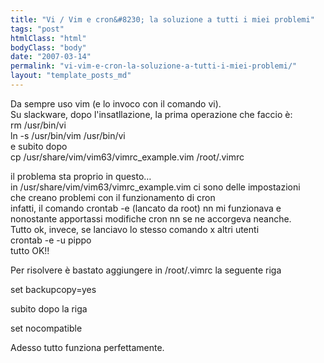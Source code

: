 ```yaml
---
title: "Vi / Vim e cron&#8230; la soluzione a tutti i miei problemi"
tags: "post"
htmlClass: "html"
bodyClass: "body"
date: "2007-03-14"
permalink: "vi-vim-e-cron-la-soluzione-a-tutti-i-miei-problemi/"
layout: "template_posts_md"
---
```

<p>Da sempre uso vim (e lo invoco con il comando vi).<br />Su slackware, dopo l&#39;insatllazione, la prima operazione che faccio &#232;:<br />rm /usr/bin/vi<br />ln -s /usr/bin/vim /usr/bin/vi<br />e subito dopo<br />cp /usr/share/vim/vim63/vimrc_example.vim /root/.vimrc</p>
<p>il problema sta proprio in questo&#8230;<br />in /usr/share/vim/vim63/vimrc_example.vim ci sono delle impostazioni<br />che creano problemi con il funzionamento di cron<br />infatti, il comando crontab -e (lancato da root) nn mi funzionava e <br />nonostante apportassi modifiche cron nn se ne accorgeva neanche.<br />Tutto ok, invece, se lanciavo lo stesso comando x altri utenti<br />crontab -e -u pippo<br />tutto OK!!</p>
<p>Per risolvere &#232; bastato aggiungere in /root/.vimrc la seguente riga</p>
<p>set backupcopy=yes</p>
<p>subito dopo la riga</p>
<p>set nocompatible</p>
<p>Adesso tutto funziona perfettamente.</p>
